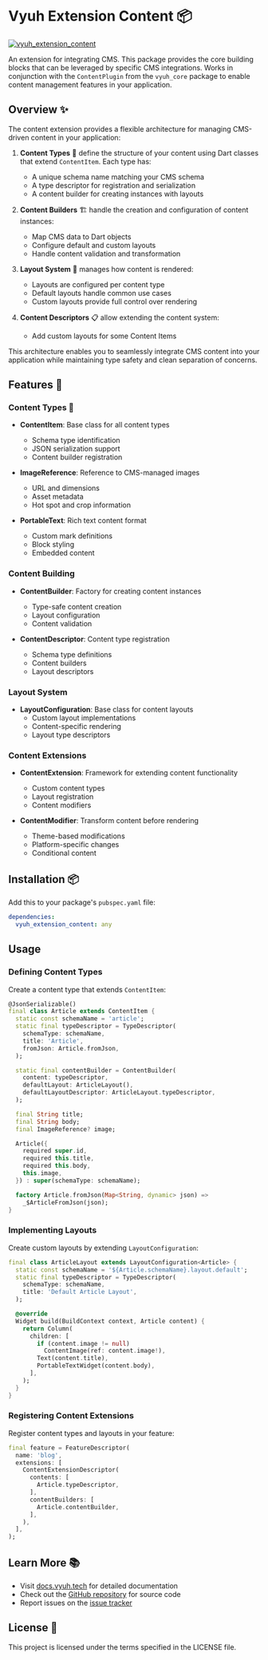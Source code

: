 # Vyuh Extension Content 📦

[![vyuh_extension_content](https://img.shields.io/pub/v/vyuh_extension_content.svg?label=vyuh_extension_content&logo=dart&color=blue&style=for-the-badge)](https://pub.dev/packages/vyuh_extension_content)

An extension for integrating CMS. This package provides the core building blocks
that can be leveraged by specific CMS integrations. Works in conjunction with the
`ContentPlugin` from the `vyuh_core` package to enable content management features
in your application.

## Overview ✨

The content extension provides a flexible architecture for managing CMS-driven content in your application:

1. **Content Types** 📝 define the structure of your content using Dart classes that extend `ContentItem`. Each type has:
   - A unique schema name matching your CMS schema
   - A type descriptor for registration and serialization
   - A content builder for creating instances with layouts

2. **Content Builders** 🏗️ handle the creation and configuration of content instances:
   - Map CMS data to Dart objects
   - Configure default and custom layouts
   - Handle content validation and transformation

3. **Layout System** 🎨 manages how content is rendered:
   - Layouts are configured per content type
   - Default layouts handle common use cases
   - Custom layouts provide full control over rendering

4. **Content Descriptors** 📋 allow extending the content system:
   - Add custom layouts for some Content Items

This architecture enables you to seamlessly integrate CMS content into your application while maintaining type safety and clean separation of concerns.

## Features 🚀

### Content Types 📝

- **ContentItem**: Base class for all content types
  - Schema type identification
  - JSON serialization support
  - Content builder registration

- **ImageReference**: Reference to CMS-managed images
  - URL and dimensions
  - Asset metadata
  - Hot spot and crop information

- **PortableText**: Rich text content format
  - Custom mark definitions
  - Block styling
  - Embedded content

### Content Building

- **ContentBuilder**: Factory for creating content instances
  - Type-safe content creation
  - Layout configuration
  - Content validation

- **ContentDescriptor**: Content type registration
  - Schema type definitions
  - Content builders
  - Layout descriptors

### Layout System

- **LayoutConfiguration**: Base class for content layouts
  - Custom layout implementations
  - Content-specific rendering
  - Layout type descriptors

### Content Extensions

- **ContentExtension**: Framework for extending content functionality
  - Custom content types
  - Layout registration
  - Content modifiers

- **ContentModifier**: Transform content before rendering
  - Theme-based modifications
  - Platform-specific changes
  - Conditional content

## Installation 📦

Add this to your package's `pubspec.yaml` file:

```yaml
dependencies:
  vyuh_extension_content: any
```

## Usage

### Defining Content Types

Create a content type that extends `ContentItem`:

```dart
@JsonSerializable()
final class Article extends ContentItem {
  static const schemaName = 'article';
  static final typeDescriptor = TypeDescriptor(
    schemaType: schemaName,
    title: 'Article',
    fromJson: Article.fromJson,
  );

  static final contentBuilder = ContentBuilder(
    content: typeDescriptor,
    defaultLayout: ArticleLayout(),
    defaultLayoutDescriptor: ArticleLayout.typeDescriptor,
  );

  final String title;
  final String body;
  final ImageReference? image;

  Article({
    required super.id,
    required this.title,
    required this.body,
    this.image,
  }) : super(schemaType: schemaName);

  factory Article.fromJson(Map<String, dynamic> json) => 
    _$ArticleFromJson(json);
}
```

### Implementing Layouts

Create custom layouts by extending `LayoutConfiguration`:

```dart
final class ArticleLayout extends LayoutConfiguration<Article> {
  static const schemaName = '${Article.schemaName}.layout.default';
  static final typeDescriptor = TypeDescriptor(
    schemaType: schemaName,
    title: 'Default Article Layout',
  );

  @override
  Widget build(BuildContext context, Article content) {
    return Column(
      children: [
        if (content.image != null)
          ContentImage(ref: content.image!),
        Text(content.title),
        PortableTextWidget(content.body),
      ],
    );
  }
}
```

### Registering Content Extensions

Register content types and layouts in your feature:

```dart
final feature = FeatureDescriptor(
  name: 'blog',
  extensions: [
    ContentExtensionDescriptor(
      contents: [
        Article.typeDescriptor,
      ],
      contentBuilders: [
        Article.contentBuilder,
      ],
    ),
  ],
);
```

## Learn More 📚

- Visit [docs.vyuh.tech](https://docs.vyuh.tech) for detailed documentation
- Check out the [GitHub repository](https://github.com/vyuh-tech/vyuh) for source code
- Report issues on the [issue tracker](https://github.com/vyuh-tech/vyuh/issues)

## License 📄

This project is licensed under the terms specified in the LICENSE file.
